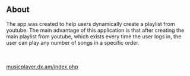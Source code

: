 <h2>About</h2>
<p>
The app was created to help users dynamically create a playlist from youtube. The main advantage of this application is that after creating the main playlist from youtube, which exists every time the user logs in, the user can play any number of songs in a specific order.
</p><br/><br/>
<a href="musicplayer.dx.am/index.php">musicplayer.dx.am/index.php</a>
